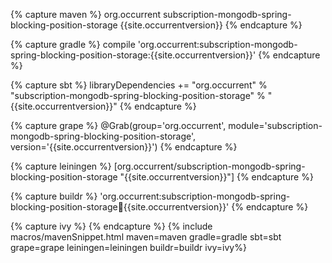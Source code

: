 {% capture maven %}
<dependency>
    <groupId>org.occurrent</groupId>
    <artifactId>subscription-mongodb-spring-blocking-position-storage</artifactId>
    <version>{{site.occurrentversion}}</version>
</dependency>
{% endcapture %}

{% capture gradle %}
compile 'org.occurrent:subscription-mongodb-spring-blocking-position-storage:{{site.occurrentversion}}'
{% endcapture %}

{% capture sbt %}
libraryDependencies += "org.occurrent" % "subscription-mongodb-spring-blocking-position-storage" % "{{site.occurrentversion}}"
{% endcapture %}

{% capture grape %}
@Grab(group='org.occurrent', module='subscription-mongodb-spring-blocking-position-storage', version='{{site.occurrentversion}}') 
{% endcapture %}

{% capture leiningen %}
[org.occurrent/subscription-mongodb-spring-blocking-position-storage "{{site.occurrentversion}}"]
{% endcapture %}

{% capture buildr %}
'org.occurrent:subscription-mongodb-spring-blocking-position-storage:jar:{{site.occurrentversion}}'
{% endcapture %}

{% capture ivy %}
<dependency org="org.occurrent" name="subscription-mongodb-spring-blocking-position-storage" rev="{{site.occurrentversion}}" />
{% endcapture %}
{% include macros/mavenSnippet.html maven=maven gradle=gradle sbt=sbt grape=grape leiningen=leiningen buildr=buildr ivy=ivy%}